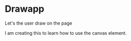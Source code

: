 # Drawapp
Let's the user draw on the page


I am creating this to learn how to use the canvas element.
